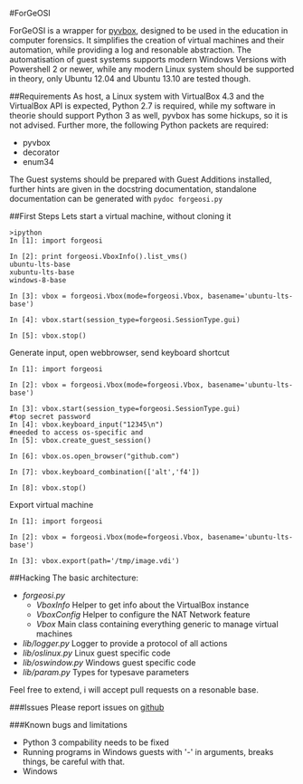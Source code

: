 #ForGeOSI

ForGeOSI is a wrapper for [pyvbox](https://github.com/mjdorma/pyvbox), designed to be used in the education in computer forensics. It simplifies the creation of virtual machines and their automation, while providing a log and resonable abstraction.
The automatisation of guest systems supports modern Windows Versions with Powershell 2 or newer, while any modern Linux system should be supported in theory, only Ubuntu 12.04 and Ubuntu 13.10 are tested though.

##Requirements
As host, a Linux system with VirtualBox 4.3 and the VirtualBox API is expected, Python 2.7 is required, while my software in theorie should support Python 3 as well, pyvbox has some hickups, so it is not advised.
Further more, the following Python packets are required:
* pyvbox
* decorator
* enum34

The Guest systems should be prepared with Guest Additions installed, further hints are given in the docstring documentation, standalone documentation can be generated with `pydoc forgeosi.py`

##First Steps
Lets start a virtual machine, without cloning it

```
>ipython
In [1]: import forgeosi

In [2]: print forgeosi.VboxInfo().list_vms()
ubuntu-lts-base
xubuntu-lts-base
windows-8-base

In [3]: vbox = forgeosi.Vbox(mode=forgeosi.Vbox, basename='ubuntu-lts-base')

In [4]: vbox.start(session_type=forgeosi.SessionType.gui)

In [5]: vbox.stop()
```

Generate input, open webbrowser, send keyboard shortcut

```
In [1]: import forgeosi

In [2]: vbox = forgeosi.Vbox(mode=forgeosi.Vbox, basename='ubuntu-lts-base')

In [3]: vbox.start(session_type=forgeosi.SessionType.gui)
#top secret password
In [4]: vbox.keyboard_input("12345\n")
#needed to access os-specific and
In [5]: vbox.create_guest_session()

In [6]: vbox.os.open_browser("github.com")

In [7]: vbox.keyboard_combination(['alt','f4'])

In [8]: vbox.stop()

```

Export virtual machine
```
In [1]: import forgeosi

In [2]: vbox = forgeosi.Vbox(mode=forgeosi.Vbox, basename='ubuntu-lts-base')

In [3]: vbox.export(path='/tmp/image.vdi')
```

##Hacking
The basic architecture:
* _forgeosi.py_
	* _VboxInfo_
	  Helper to get info about the VirtualBox instance
	* _VboxConfig_
	  Helper to configure the NAT Network feature
	* _Vbox_
	  Main class containing everything generic to manage virtual machines
* _lib/logger.py_
  Logger to provide a protocol of all actions
* _lib/oslinux.py_
  Linux guest specific code
* _lib/oswindow.py_
  Windows guest specific code
* _lib/param.py_
  Types for typesave parameters

Feel free to extend, i will accept pull requests on a resonable base.

###Issues
Please report issues on [github](https://github.com/maxfragg/ForgeOSI/issues)

###Known bugs and limitations
* Python 3 compability needs to be fixed
* Running programs in Windows guests with '-' in arguments, breaks things, be careful with that.
* Windows 
